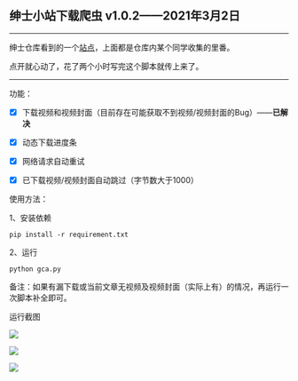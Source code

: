 ## **绅士小站下载爬虫** v1.0.2——2021年3月2日

---

绅士仓库看到的一个[站点](https://ca.gca.tw)，上面都是仓库内某个同学收集的里番。

点开就心动了，花了两个小时写完这个脚本就传上来了。

---

功能：

- [x] 下载视频和视频封面（目前存在可能获取不到视频/视频封面的Bug）——**已解决**
- [x] 动态下载进度条
- [x] 网络请求自动重试
- [x] 已下载视频/视频封面自动跳过（字节数大于1000）



使用方法：

1、安装依赖

```
pip install -r requirement.txt
```

2、运行

```
python gca.py
```

 备注：如果有漏下载或当前文章无视频及视频封面（实际上有）的情况，再运行一次脚本补全即可。



运行截图

<img src="https://i.loli.net/2021/03/02/ZaKRd5vC9T6xpzm.jpg"></img>

<img src="https://i.loli.net/2021/03/03/yIXxGib9nJdH3wA.png"></img>

<img src="https://i.loli.net/2021/03/02/ZTd5tesxwqU8NRJ.png"></img>

